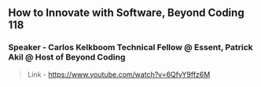 ## How to Innovate with Software, Beyond Coding 118
### Speaker - Carlos Kelkboom Technical Fellow @ Essent, Patrick Akil @ Host of Beyond Coding

>Link - https://www.youtube.com/watch?v=6QfyY9ffz6M
